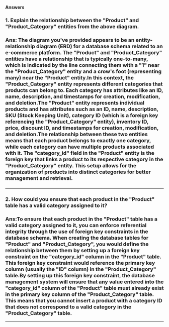 **Answers**

### 1. Explain the relationship between the "Product" and "Product_Category" entities from the above diagram. ###

### Ans: The diagram you've provided appears to be an entity-relationship diagram (ERD) for a database schema related to an e-commerce platform. The "Product" and "Product_Category" entities have a relationship that is typically one-to-many, which is indicated by the line connecting them with a "1" near the "Product_Category" entity and a crow's foot (representing many) near the "Product" entity.In this context, the "Product_Category" entity represents different categories that products can belong to. Each category has attributes like an ID, name, description, and timestamps for creation, modification, and deletion.The "Product" entity represents individual products and has attributes such as an ID, name, description, SKU (Stock Keeping Unit), category ID (which is a foreign key referencing the "Product_Category" entity), inventory ID, price, discount ID, and timestamps for creation, modification, and deletion.The relationship between these two entities means that each product belongs to exactly one category, while each category can have multiple products associated with it. The "category_id" field in the "Product" entity is the foreign key that links a product to its respective category in the "Product_Category" entity. This setup allows for the organization of products into distinct categories for better management and retrieval.
###

-------
### 2. How could you ensure that each product in the "Product" table has a valid category assigned to it? ###


### Ans:To ensure that each product in the "Product" table has a valid category assigned to it, you can enforce referential integrity through the use of foreign key constraints in the database schema. When creating the database tables for "Product" and "Product_Category", you would define the relationship between them by setting up a foreign key constraint on the "category_id" column in the "Product" table. This foreign key constraint would reference the primary key column (usually the "ID" column) in the "Product_Category" table.By setting up this foreign key constraint, the database management system will ensure that any value entered into the "category_id" column of the "Product" table must already exist in the primary key column of the "Product_Category" table. This means that you cannot insert a product with a category ID that does not correspond to a valid category in the "Product_Category" table.

-------